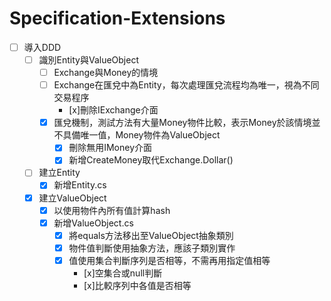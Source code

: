 # Specification-Extensions

- [ ] 導入DDD
  - [ ] 識別Entity與ValueObject
    - [ ] Exchange與Money的情境
    - [ ] Exchange在匯兌中為Entity，每次處理匯兌流程均為唯一，視為不同交易程序
      - [x]刪除IExchange介面 
    - [x] 匯兌機制，測試方法有大量Money物件比較，表示Money於該情境並不具備唯一值，Money物件為ValueObject
      - [x] 刪除無用IMoney介面
      - [x] 新增CreateMoney取代Exchange.Dollar()
  - [ ] 建立Entity
    - [x] 新增Entity.cs
  - [x] 建立ValueObject
    - [x] 以使用物件內所有值計算hash
    - [x] 新增ValueObject.cs
      - [x] 將equals方法移出至ValueObject抽象類別
      - [x] 物件值判斷使用抽象方法，應該子類別實作
      - [x] 值使用集合判斷序列是否相等，不需再用指定值相等
        - [x]空集合或null判斷
        - [x]比較序列中各值是否相等 
